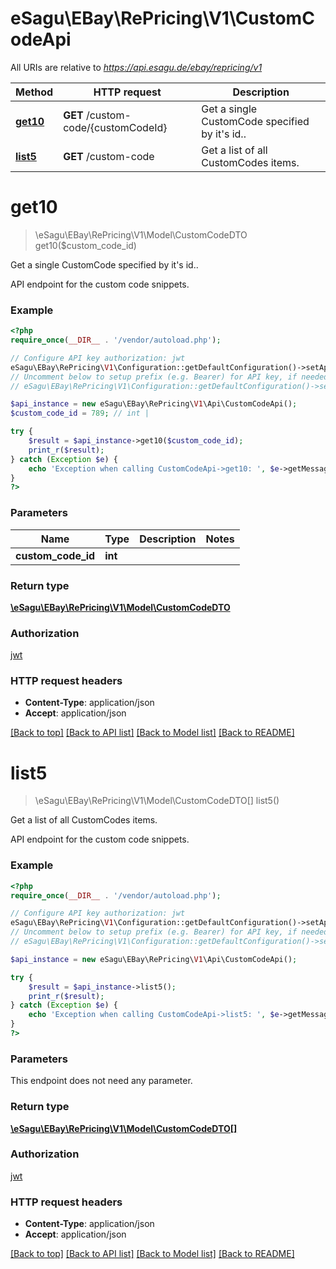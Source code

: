 # eSagu\EBay\RePricing\V1\CustomCodeApi

All URIs are relative to *https://api.esagu.de/ebay/repricing/v1*

Method | HTTP request | Description
------------- | ------------- | -------------
[**get10**](CustomCodeApi.md#get10) | **GET** /custom-code/{customCodeId} | Get a single CustomCode specified by it&#39;s id..
[**list5**](CustomCodeApi.md#list5) | **GET** /custom-code | Get a list of all CustomCodes items.


# **get10**
> \eSagu\EBay\RePricing\V1\Model\CustomCodeDTO get10($custom_code_id)

Get a single CustomCode specified by it's id..

API endpoint for the custom code snippets.

### Example
```php
<?php
require_once(__DIR__ . '/vendor/autoload.php');

// Configure API key authorization: jwt
eSagu\EBay\RePricing\V1\Configuration::getDefaultConfiguration()->setApiKey('Authorization', 'YOUR_API_KEY');
// Uncomment below to setup prefix (e.g. Bearer) for API key, if needed
// eSagu\EBay\RePricing\V1\Configuration::getDefaultConfiguration()->setApiKeyPrefix('Authorization', 'Bearer');

$api_instance = new eSagu\EBay\RePricing\V1\Api\CustomCodeApi();
$custom_code_id = 789; // int | 

try {
    $result = $api_instance->get10($custom_code_id);
    print_r($result);
} catch (Exception $e) {
    echo 'Exception when calling CustomCodeApi->get10: ', $e->getMessage(), PHP_EOL;
}
?>
```

### Parameters

Name | Type | Description  | Notes
------------- | ------------- | ------------- | -------------
 **custom_code_id** | **int**|  |

### Return type

[**\eSagu\EBay\RePricing\V1\Model\CustomCodeDTO**](../Model/CustomCodeDTO.md)

### Authorization

[jwt](../../README.md#jwt)

### HTTP request headers

 - **Content-Type**: application/json
 - **Accept**: application/json

[[Back to top]](#) [[Back to API list]](../../README.md#documentation-for-api-endpoints) [[Back to Model list]](../../README.md#documentation-for-models) [[Back to README]](../../README.md)

# **list5**
> \eSagu\EBay\RePricing\V1\Model\CustomCodeDTO[] list5()

Get a list of all CustomCodes items.

API endpoint for the custom code snippets.

### Example
```php
<?php
require_once(__DIR__ . '/vendor/autoload.php');

// Configure API key authorization: jwt
eSagu\EBay\RePricing\V1\Configuration::getDefaultConfiguration()->setApiKey('Authorization', 'YOUR_API_KEY');
// Uncomment below to setup prefix (e.g. Bearer) for API key, if needed
// eSagu\EBay\RePricing\V1\Configuration::getDefaultConfiguration()->setApiKeyPrefix('Authorization', 'Bearer');

$api_instance = new eSagu\EBay\RePricing\V1\Api\CustomCodeApi();

try {
    $result = $api_instance->list5();
    print_r($result);
} catch (Exception $e) {
    echo 'Exception when calling CustomCodeApi->list5: ', $e->getMessage(), PHP_EOL;
}
?>
```

### Parameters
This endpoint does not need any parameter.

### Return type

[**\eSagu\EBay\RePricing\V1\Model\CustomCodeDTO[]**](../Model/CustomCodeDTO.md)

### Authorization

[jwt](../../README.md#jwt)

### HTTP request headers

 - **Content-Type**: application/json
 - **Accept**: application/json

[[Back to top]](#) [[Back to API list]](../../README.md#documentation-for-api-endpoints) [[Back to Model list]](../../README.md#documentation-for-models) [[Back to README]](../../README.md)

